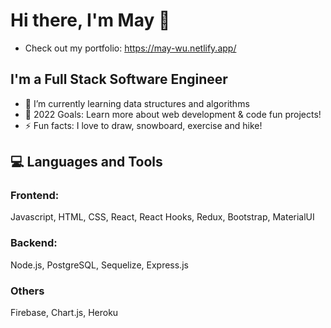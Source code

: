 # Hi there, I'm May 👋 
- Check out my portfolio: https://may-wu.netlify.app/

## I'm a Full Stack Software Engineer

- 🌱 I’m currently learning data structures and algorithms 
- 🥅 2022 Goals: Learn more about web development & code fun projects! 
- ⚡ Fun facts: I love to draw, snowboard, exercise and hike!

## 💻 Languages and Tools

### Frontend:

Javascript, HTML, CSS, React, React Hooks, Redux, Bootstrap, MaterialUI

### Backend:

Node.js, PostgreSQL, Sequelize, Express.js

### Others
Firebase, Chart.js, Heroku
